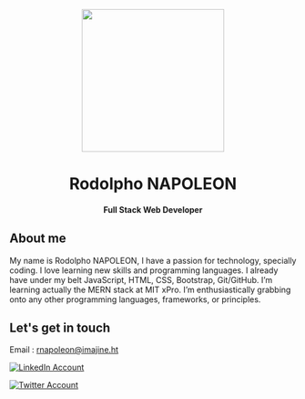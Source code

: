 <p align="center"><img width="250" src="https://res.cloudinary.com/napo05/image/upload/c_scale,w_270/v1635998891/SocialMediaLogo/profilepic-imresizer_dhwqq2.jpg"></p>
<h1 align="center">
Rodolpho NAPOLEON
</h1>
<h4 align="center">Full Stack Web Developer</h4>

## About me

 My name is Rodolpho NAPOLEON, I have a passion for technology, specially coding. I love learning new skills and programming languages. I already have under my belt JavaScript, HTML, CSS, Bootstrap, Git/GitHub. I’m learning actually the MERN stack at MIT xPro. I’m enthusiastically grabbing onto any other programming languages, frameworks, or principles. 

## Let's get in touch

Email : <rnapoleon@imajine.ht>
  
[![LinkedIn Account](https://res.cloudinary.com/napo05/image/upload/c_scale,w_40/v1635287719/SocialMediaLogo/NicePng_linkedin-images-png_9192440_w8rfwf.png)](https://www.linkedin.com/in/rodolpho-richard-napoleon-30337113/)

[![Twitter Account](https://res.cloudinary.com/napo05/image/upload/c_scale,w_40/v1635289001/SocialMediaLogo/NicePng_metlife-logo-png_9274906_xn6ecf.png)](https://twitter.com/papinapo)
